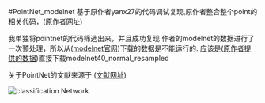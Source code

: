 #PointNet_modelnet
基于原作者yanx27的代码调试复现,原作者整合整个point的相关代码，([原作者网址](https://github.com/yanx27/Pointnet_Pointnet2_pytorch?tab=readme-ov-file))

我单独将pointnet的代码筛选出来，并且成功复现
作者的modelnet的数据进行了一次预处理，所以从([modelnet官网](https://modelnet.cs.princeton.edu/))下载的数据是不能运行的.
应该是([原作者提供的数据](https://shapenet.cs.stanford.edu/media/modelnet40_normal_resampled.zip))直接下载modelnet40_normal_resampled

关于PointNet的文献来源于 ([文献网址](https://arxiv.org/pdf/1612.00593))

![classification Network](https://github.com/user-attachments/assets/54077d35-7a67-41ca-a59a-d9c00ee867f9)
